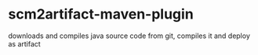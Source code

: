 scm2artifact-maven-plugin
=========================

downloads and compiles java source code from git, compiles it and deploy as artifact

